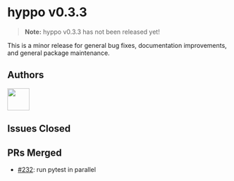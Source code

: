 # hyppo v0.3.3

> **Note:** hyppo v0.3.3 has not been released yet!

This is a minor release for general bug fixes, documentation improvements, and general package maintenance.

## Authors

<a href="https://github.com/sampan501">
  <img src="https://github.com/sampan501.png" width="50">
</a>

## Issues Closed

## PRs Merged

* [#232](https://github.com/neurodata/hyppo/pull/310): run pytest in parallel
